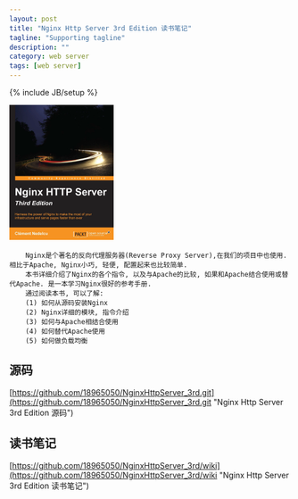 ```yaml
---
layout: post
title: "Nginx Http Server 3rd Edition 读书笔记"
tagline: "Supporting tagline"
description: ""
category: web server
tags: [web server]
---
```

{% include JB/setup %}

![Nginx-Http-Server](/assets/attachment/img/nginx-http-server.png)

        Nginx是个著名的反向代理服务器(Reverse Proxy Server),在我们的项目中也使用. 相比于Apache, Nginx小巧, 轻便, 配置起来也比较简单.
        本书详细介绍了Nginx的各个指令, 以及与Apache的比较, 如果和Apache结合使用或替代Apache. 是一本学习Nginx很好的参考手册.
        通过阅读本书, 可以了解:
        (1) 如何从源码安装Nginx
        (2) Nginx详细的模块, 指令介绍
        (3) 如何与Apache相结合使用
        (4) 如何替代Apache使用
        (5) 如何做负载均衡
        
## 源码
[https://github.com/18965050/NginxHttpServer_3rd.git](https://github.com/18965050/NginxHttpServer_3rd.git "Nginx Http Server 3rd Edition 源码")


## 读书笔记
[https://github.com/18965050/NginxHttpServer_3rd/wiki](https://github.com/18965050/NginxHttpServer_3rd/wiki "Nginx Http Server 3rd Edition 读书笔记")  